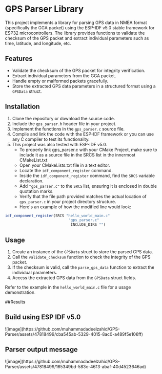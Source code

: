 # GPS Parser Library

This project implements a library for parsing GPS data in NMEA format (specifically the GGA packet) using the ESP-IDF v5.0 stable framework for ESP32 microcontrollers. The library provides functions to validate the checksum of the GPS packet and extract individual parameters such as time, latitude, and longitude, etc.

## Features

- Validate the checksum of the GPS packet for integrity verification.
- Extract individual parameters from the GGA packet.
- Handle empty or malformed packets gracefully.
- Store the extracted GPS data parameters in a structured format using a `GPSData` struct.

## Installation

1. Clone the repository or download the source code.
2. Include the `gps_parser.h` header file in your project.
3. Implement the functions in the `gps_parser.c` source file.
4. Compile and link the code with the ESP-IDF framework or you can use any C compiler to test its functionality.
5. This project was also tested with ESP-IDF v5.0.
   - To properly link gps_parser.c with your CMake Project, make sure to include it as a source file in the SRCS list in the innermost CMakeList.txt
   - Open your CMakeLists.txt file in a text editor.
   - Locate the `idf_component_register` command.
   - Inside the `idf_component_register` command, find the `SRCS` variable declaration.
   - Add `"gps_parser.c"` to the `SRCS` list, ensuring it is enclosed in double quotation marks.
   - Verify that the file path provided matches the actual location of `gps_parser.c` in your project directory structure.
   - Here's an example of how the modified line would look:
```cmake
idf_component_register(SRCS "hello_world_main.c"
                             "gps_parser.c"
                              INCLUDE_DIRS "")
 ```   
## Usage

1. Create an instance of the `GPSData` struct to store the parsed GPS data.
2. Call the `validate_checksum` function to check the integrity of the GPS packet.
3. If the checksum is valid, call the `parse_gps_data` function to extract the individual parameters.
4. Access the extracted GPS data from the `GPSData` struct fields.

Refer to the example in the `hello_world_main.c` file for a usage demonstration.

##Results

<h2> Build using ESP IDF v5.0 </h2>
![image](https://github.com/muhammadadeelzahid/GPS-Parser/assets/47818499/cba545ab-5329-4015-8ac0-a489f5e106ff)

<h2> Parser output message </h2>
![image](https://github.com/muhammadadeelzahid/GPS-Parser/assets/47818499/165349bd-583c-4613-abaf-40d4523646ad)


